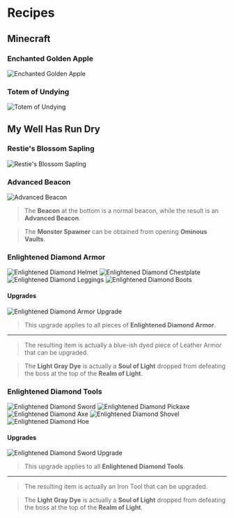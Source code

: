 # Recipes

## Minecraft

### Enchanted Golden Apple

![Enchanted Golden Apple](images/recipe_enchanted_apple.png)

### Totem of Undying

![Totem of Undying](images/recipe_totem.png)

## My Well Has Run Dry

### Restie's Blossom Sapling

![Restie's Blossom Sapling](images/recipe_blossom.png)

### Advanced Beacon

![Advanced Beacon](images/recipe_advanced_beacon.png)

> The **Beacon** at the bottom is a normal beacon, while the result is an **Advanced Beacon**.

> The **Monster Spawner** can be obtained from opening **Ominous Vaults**.

### Enlightened Diamond Armor

![Enlightened Diamond Helmet](images/recipe_enlightened_helmet.png)
![Enlightened Diamond Chestplate](images/recipe_enlightened_chestplate.png)
![Enlightened Diamond Leggings](images/recipe_enlightened_leggings.png)
![Enlightened Diamond Boots](images/recipe_enlightened_boots.png)

#### Upgrades

![Enlightened Diamond Armor Upgrade](images/upgrade_enlightened_helmet.png)

> This upgrade applies to all pieces of **Enlightened Diamond Armor**.

---

> The resulting item is actually a blue-ish dyed piece of Leather Armor that can be upgraded.

> The **Light Gray Dye** is actually a **Soul of Light** dropped from defeating the boss at the top of the **Realm of Light**.

### Enlightened Diamond Tools

![Enlightened Diamond Sword](images/recipe_enlightened_sword.png)
![Enlightened Diamond Pickaxe](images/recipe_enlightened_pickaxe.png)
![Enlightened Diamond Axe](images/recipe_enlightened_axe.png)
![Enlightened Diamond Shovel](images/recipe_enlightened_shovel.png)
![Enlightened Diamond Hoe](images/recipe_enlightened_hoe.png)

#### Upgrades

![Enlightened Diamond Sword Upgrade](images/upgrade_enlightened_sword.png)

> This upgrade applies to all **Enlightened Diamond Tools**.

---

> The resulting item is actually an Iron Tool that can be upgraded.


> The **Light Gray Dye** is actually a **Soul of Light** dropped from defeating the boss at the top of the **Realm of Light**.
